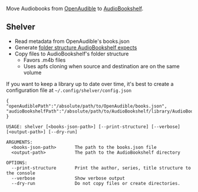 Move Audiobooks from [OpenAudible](https://openaudible.org) to [AudioBookshelf](https://www.audiobookshelf.org).

## Shelver

- Read metadata from OpenAudible's books.json
- Generate [folder structure AudioBookshelf expects](https://www.audiobookshelf.org/docs/#book-directory-structure)
- Copy files to AudioBookshelf's folder structure
	- Favors .m4b files 
	- Uses apfs cloning when source and destination are on the same volume

If you want to keep a library up to date over time, 
it's best to create a configuration file at `~/.config/shelver/config.json`

```
{
"openAudiblePath":"/absolute/path/to/OpenAudible/books.json",
"audioBookshelfPath":"/absolute/path/to/AudioBookshelf/library/AudioBooks/"
}
```

```
USAGE: shelver [<books-json-path>] [--print-structure] [--verbose] [<output-path>] [--dry-run]

ARGUMENTS:
  <books-json-path>       The path to the books.json file
  <output-path>           The path to the AudioBookshelf directory

OPTIONS:
  --print-structure       Print the author, series, title structure to the console
  --verbose               Show verbose output
  --dry-run               Do not copy files or create directories.
  ```


